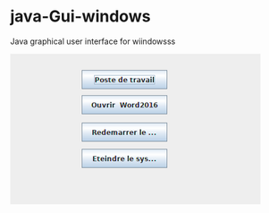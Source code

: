 # java-Gui-windows
Java graphical user interface for wiindowsss

![alt text](https://github.com/Nantso/java-Gui-windows/blob/master/Capture%20du%202019-03-20%2023-06-13.png)

